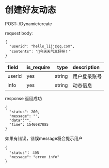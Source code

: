 # 创建好友动态

POST:  /Dynamic/create

request body:
```
{
  "userid": "hello_lijj@qq.com",
  "contents": "今天天气真好呀！"
}
```
| field      |  is_require |type     | description | 
| :--------  | ------------|--------:| :------     | 
| userid     |   yes       | string  | 用户登录账号 | 
| info   |   yes       | string  | 动态信息  |  


response
返回成功
```
{
  "status": 200,
  "message": "",
  "data":"",
  "time": 1546087085
}
```
如果有错误，错误message将会提示用户
```
{
  "status"： 405
  "message": "erron info"
}

```